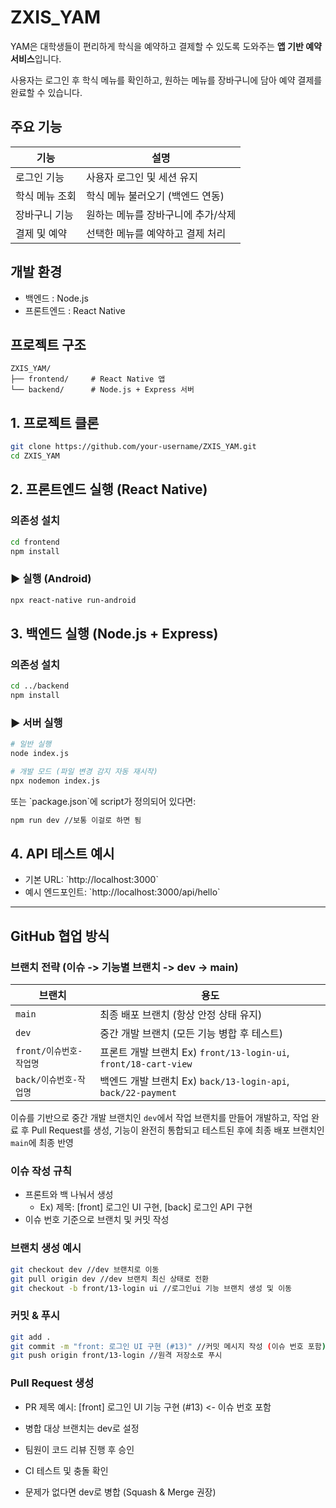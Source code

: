 # ZXIS_YAM

YAM은 대학생들이 편리하게 학식을 예약하고 결제할 수 있도록 도와주는 **앱 기반 예약 서비스**입니다.

사용자는 로그인 후 학식 메뉴를 확인하고, 원하는 메뉴를 장바구니에 담아 예약 결제를 완료할 수 있습니다.



## 주요 기능

| 기능 | 설명 |
|------|------|
| 로그인 기능 | 사용자 로그인 및 세션 유지 |
| 학식 메뉴 조회 | 학식 메뉴 불러오기 (백엔드 연동) |
| 장바구니 기능 | 원하는 메뉴를 장바구니에 추가/삭제 |
| 결제 및 예약 | 선택한 메뉴를 예약하고 결제 처리 |


## 개발 환경
- 백엔드 : Node.js
- 프론트엔드 : React Native


## 프로젝트 구조

``` bach
ZXIS_YAM/
├── frontend/     # React Native 앱
└── backend/      # Node.js + Express 서버
```



## 1. 프로젝트 클론

```bash
git clone https://github.com/your-username/ZXIS_YAM.git
cd ZXIS_YAM
```



## 2. 프론트엔드 실행 (React Native)

### 의존성 설치

```bash
cd frontend
npm install
```

### ▶ 실행 (Android)

```bash
npx react-native run-android
```

##  3. 백엔드 실행 (Node.js + Express)

### 의존성 설치

```bash
cd ../backend
npm install
```

### ▶ 서버 실행

```bash
# 일반 실행
node index.js

# 개발 모드 (파일 변경 감지 자동 재시작)
npx nodemon index.js
```

또는 \`package.json\`에 script가 정의되어 있다면:

```bash
npm run dev //보통 이걸로 하면 됨
```


## 4. API 테스트 예시

- 기본 URL: \`http://localhost:3000\`
- 예시 엔드포인트: \`http://localhost:3000/api/hello\`

---


## GitHub 협업 방식

### 브랜치 전략 (이슈 -> 기능별 브랜치 -> dev -> main)

| 브랜치 | 용도 |
|--------|------|
| `main` | 최종 배포 브랜치 (항상 안정 상태 유지) |
| `dev` | 중간 개발 브랜치 (모든 기능 병합 후 테스트) |
| `front/이슈번호-작업명` | 프론트 개발 브랜치 Ex) `front/13-login-ui`, `front/18-cart-view` |
| `back/이슈번호-작업명` | 백엔드 개발 브랜치 Ex) `back/13-login-api`, `back/22-payment` |

이슈를 기반으로 중간 개발 브랜치인 `dev`에서 작업 브랜치를 만들어 개발하고, 작업 완료 후 Pull Request를 생성,
기능이 완전히 통합되고 테스트된 후에 최종 배포 브랜치인 `main`에 최종 반영


### 이슈 작성 규칙

- 프론트와 백 나눠서 생성
  - Ex) 제목: [front] 로그인 UI 구현, [back] 로그인 API 구현
- 이슈 번호 기준으로 브랜치 및 커밋 작성


### 브랜치 생성 예시

```bash
git checkout dev //dev 브랜치로 이동
git pull origin dev //dev 브랜치 최신 상태로 전환
git checkout -b front/13-login ui //로그인ui 기능 브랜치 생성 및 이동
```

### 커밋 & 푸시

```bash
git add . 
git commit -m "front: 로그인 UI 구현 (#13)" //커밋 메시지 작성 (이슈 번호 포함)
git push origin front/13-login //원격 저장소로 푸시
```

### Pull Request 생성
- PR 제목 예시:
  [front] 로그인 UI 기능 구현 (#13) <- 이슈 번호 포함

- 병합 대상 브랜치는 dev로 설정
- 팀원이 코드 리뷰 진행 후 승인

- CI 테스트 및 충돌 확인

- 문제가 없다면 dev로 병합 (Squash & Merge 권장)


